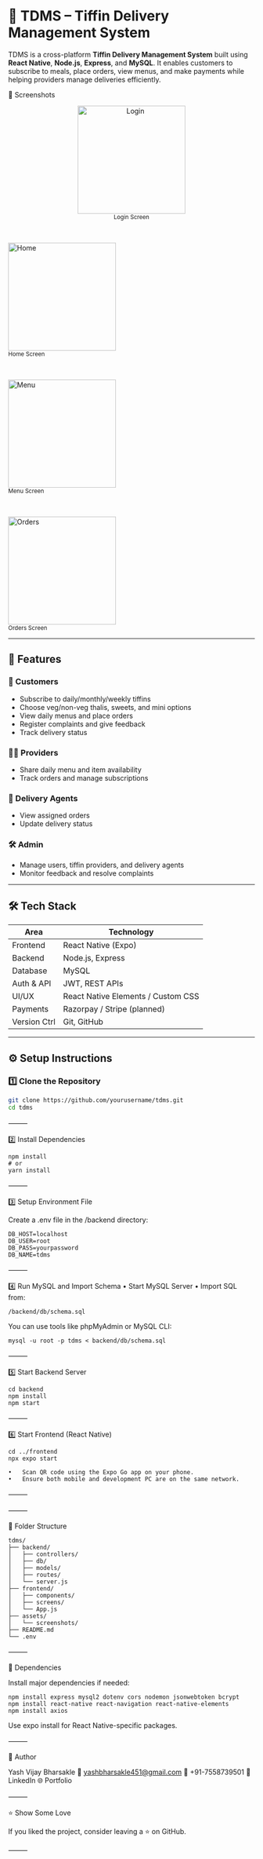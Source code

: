 # 🍱 TDMS – Tiffin Delivery Management System

TDMS is a cross-platform **Tiffin Delivery Management System** built using **React Native**, **Node.js**, **Express**, and **MySQL**. It enables customers to subscribe to meals, place orders, view menus, and make payments while helping providers manage deliveries efficiently.

📸 Screenshots

<p align="center">
  <img src="assets/screenshots/login.png" alt="Login" width="220"/><br/>
  <sub>Login Screen</sub>
  
  &nbsp;&nbsp;&nbsp;&nbsp;

  <img src="assets/screenshots/home.png" alt="Home" width="220"/><br/>
  <sub>Home Screen</sub>

  &nbsp;&nbsp;&nbsp;&nbsp;

  <img src="assets/screenshots/menu.png" alt="Menu" width="220"/><br/>
  <sub>Menu Screen</sub>

  &nbsp;&nbsp;&nbsp;&nbsp;

  <img src="assets/screenshots/orders.png" alt="Orders" width="220"/><br/>
  <sub>Orders Screen</sub>
</p>

---

## 🚀 Features

### 👤 Customers
- Subscribe to daily/monthly/weekly tiffins
- Choose veg/non-veg thalis, sweets, and mini options
- View daily menus and place orders
- Register complaints and give feedback
- Track delivery status

### 🧑‍🍳 Providers
- Share daily menu and item availability
- Track orders and manage subscriptions

### 🚚 Delivery Agents
- View assigned orders
- Update delivery status

### 🛠 Admin
- Manage users, tiffin providers, and delivery agents
- Monitor feedback and resolve complaints

---

## 🛠 Tech Stack

| Area         | Technology                         |
|--------------|-------------------------------------|
| Frontend     | React Native (Expo)                |
| Backend      | Node.js, Express                   |
| Database     | MySQL                              |
| Auth & API   | JWT, REST APIs                     |
| UI/UX        | React Native Elements / Custom CSS |
| Payments     | Razorpay / Stripe (planned)        |
| Version Ctrl | Git, GitHub                        |

---

## ⚙️ Setup Instructions

### 1️⃣ Clone the Repository

```bash
git clone https://github.com/yourusername/tdms.git
cd tdms
```

⸻

2️⃣ Install Dependencies
```
npm install
# or
yarn install
```

⸻

3️⃣ Setup Environment File

Create a .env file in the /backend directory:
```
DB_HOST=localhost
DB_USER=root
DB_PASS=yourpassword
DB_NAME=tdms
```

⸻

4️⃣ Run MySQL and Import Schema
	•	Start MySQL Server
	•	Import SQL from:
```
/backend/db/schema.sql
```
You can use tools like phpMyAdmin or MySQL CLI:
```
mysql -u root -p tdms < backend/db/schema.sql
```

⸻

5️⃣ Start Backend Server
```
cd backend
npm install
npm start

```
⸻

6️⃣ Start Frontend (React Native)
```
cd ../frontend
npx expo start
```

	•	Scan QR code using the Expo Go app on your phone.
	•	Ensure both mobile and development PC are on the same network.

⸻


⸻

📁 Folder Structure
```
tdms/
├── backend/
│   ├── controllers/
│   ├── db/
│   ├── models/
│   ├── routes/
│   └── server.js
├── frontend/
│   ├── components/
│   ├── screens/
│   └── App.js
├── assets/
│   └── screenshots/
├── README.md
└── .env
```

⸻

📎 Dependencies

Install major dependencies if needed:
```
npm install express mysql2 dotenv cors nodemon jsonwebtoken bcrypt
npm install react-native react-navigation react-native-elements
npm install axios
```
Use expo install for React Native-specific packages.

⸻

🙌 Author

Yash Vijay Bharsakle
📧 yashbharsakle451@gmail.com
📱 +91-7558739501
🔗 LinkedIn
🌐 Portfolio

⸻

⭐️ Show Some Love

If you liked the project, consider leaving a ⭐ on GitHub.

⸻
